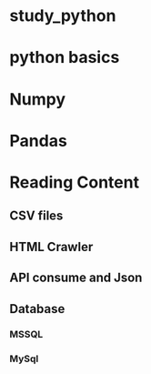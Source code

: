 # study_python
 
# python basics

# Numpy

# Pandas



# Reading Content

## CSV files

## HTML Crawler

## API consume and Json

## Database

### MSSQL 
### MySql
